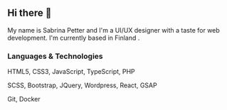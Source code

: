 



## Hi there 👋
 
My name is Sabrina Petter and I'm a UI/UX designer with a taste for web development. I'm currently based in Finland <!--and currently work at Hansdotter-->.

### Languages & Technologies
HTML5, CSS3, JavaScript, TypeScript, PHP

SCSS, Bootstrap, JQuery, Wordpress, React, GSAP

Git, Docker

<!--![html-five2](https://github.com/SabrinaPetter/SabrinaPetter/assets/91145143/9defe528-288b-4263-a470-c605ea728688)-->
